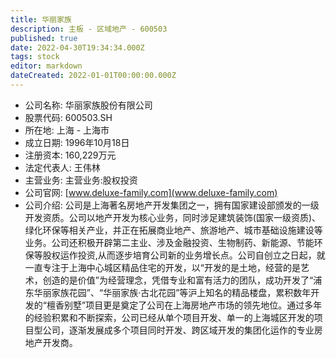 ```yaml
---
title: 华丽家族
description: 主板 - 区域地产 - 600503
published: true
date: 2022-04-30T19:34:34.000Z
tags: stock
editor: markdown
dateCreated: 2022-01-01T00:00:00.000Z
---
```


- 公司名称: 华丽家族股份有限公司
- 股票代码: 600503.SH
- 所在地: 上海 - 上海市
- 成立日期: 1996年10月18日
- 注册资本: 160,229万元
- 法定代表人: 王伟林
- 主营业务: 主营业务:股权投资
- 公司官网: [www.deluxe-family.com](www.deluxe-family.com)
- 公司介绍: 公司是上海著名房地产开发集团之一，拥有国家建设部颁发的一级开发资质。公司以地产开发为核心业务，同时涉足建筑装饰(国家一级资质)、绿化环保等相关产业，并正在拓展商业地产、旅游地产、城市基础设施建设等业务。公司还积极开辟第二主业、涉及金融投资、生物制药、新能源、节能环保等股权运作投资,从而逐步培育公司新的业务增长点。公司自创立之日起，就一直专注于上海中心城区精品住宅的开发，以“开发的是土地，经营的是艺术，创造的是价值”为经营理念，凭借专业和富有活力的团队，成功开发了“浦东华丽家族花园”、“华丽家族·古北花园”等沪上知名的精品楼盘，累积数年开发的“檀香别墅”项目更是奠定了公司在上海房地产市场的领先地位。通过多年的经验积累和不断探索，公司已经从单个项目开发、单一的上海城区开发的项目型公司，逐渐发展成多个项目同时开发、跨区域开发的集团化运作的专业房地产开发商。


